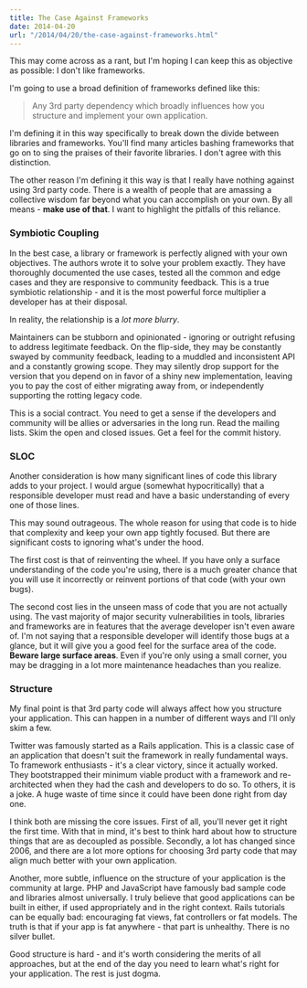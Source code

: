 ```yaml
---
title: The Case Against Frameworks
date: 2014-04-20
url: "/2014/04/20/the-case-against-frameworks.html"
---
```


This may come across  as a rant, but I'm hoping I can keep this as objective as possible: I don't like frameworks.

I'm going to use a broad definition of frameworks defined like this:

> Any 3rd party dependency which broadly influences how you structure
> and implement your own application.

I'm defining it in this way specifically to break down the divide between libraries and frameworks. You'll find many articles bashing frameworks that go on to sing the praises of their favorite libraries. I don't agree with this distinction.

The other reason I'm defining it this way is that I really have nothing against using 3rd party code. There is a wealth of people that are amassing a collective wisdom far beyond what you can accomplish on your own. By all means - **make use of that**. I want to highlight the pitfalls of this reliance.

### Symbiotic Coupling

In the best case, a library or framework is perfectly aligned with your own objectives. The authors wrote it to solve your problem exactly. They have thoroughly documented  the use cases, tested all the common and edge cases and they are responsive to community feedback. This is a true symbiotic relationship - and it is the most powerful force multiplier a developer has at their disposal.

In reality, the relationship is a *lot more blurry*.

Maintainers can be stubborn and opinionated - ignoring or outright refusing to address legitimate feedback. On the flip-side, they may be constantly swayed by community feedback, leading to a muddled and inconsistent API and a constantly growing scope. They may silently drop support for the version that you depend on in favor of a shiny new implementation, leaving you to pay the cost of either migrating away from, or independently supporting the rotting legacy code.

This is a social contract. You need to get a sense if the developers and community will be allies or adversaries in the long run. Read the mailing lists. Skim the open and closed issues. Get a feel for the commit history.

### SLOC

Another consideration is how many significant lines of code this library adds to your project. I would argue (somewhat hypocritically) that a responsible developer must read and have a basic understanding of every one of those lines.

This may sound outrageous. The whole reason for using that code is to hide that complexity and keep your own app tightly focused. But there are significant costs to ignoring what's under the hood.

The first cost is that of reinventing the wheel. If you have only a surface understanding of the code you're using, there is a much greater chance that you will use it incorrectly or reinvent portions of that code (with your own bugs).

The second cost lies in the unseen mass of code that you are not actually using. The vast majority of major security vulnerabilities in tools, libraries and frameworks are in features that the average developer isn't even aware of. I'm not saying that a responsible developer will identify those bugs at a glance, but it will give you a good feel for the surface area of the code. **Beware large surface areas**. Even if you're only using a small corner, you may be dragging in a lot more maintenance headaches than you realize.

### Structure

My final point is that 3rd party code will always affect how you structure your application. This can happen in a number of different ways and I'll only skim a few.

Twitter was famously started as a Rails application. This is a classic case of an application that doesn't suit the framework in really fundamental ways. To framework enthusiasts - it's a clear victory, since it actually worked. They bootstrapped their minimum viable product with a framework and re-architected when they had the cash and developers to do so. To others, it is a joke. A huge waste of time since it could have been done right from day one.

I think both are missing the core issues. First of all, you'll never get it right the first time. With that in mind, it's best to think hard about how to structure things that are as decoupled as possible. Secondly, a lot has changed since 2006, and there are a lot more options for choosing 3rd party code that may align much better with your own application.

Another, more subtle, influence on the structure of your application is the community at large. PHP and JavaScript have famously bad sample code and libraries almost universally. I truly believe that good applications can be built in either, if used appropriately and in the right context. Rails tutorials can be equally bad: encouraging fat views, fat controllers or fat models. The truth is that if your app is fat anywhere - that part is unhealthy. There is no silver bullet.

Good structure is hard - and it's worth considering the merits of all approaches, but at the end of the day you need to learn what's right for your application. The rest is just dogma.
